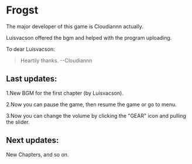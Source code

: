 # Frogst

The major developer of this game is Cloudiannn actually.

Luisvacson offered the bgm and helped with the program uploading.


To dear Luisvacson:

> Heartily thanks.    --Cloudiannn


## Last updates:

1.New BGM for the first chapter (by Luisvacson).

2.Now you can pause the game, then resume the game or go to menu.

3.Now you can change the volume by clicking the "GEAR" icon and pulling the slider.


## Next updates:

New Chapters, and so on.
